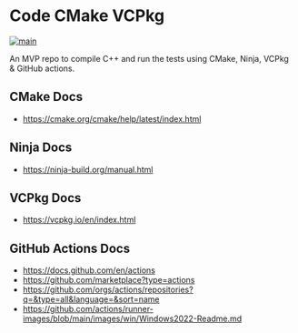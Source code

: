# Code CMake VCPkg

[![main](https://github.com/davferx/code-cmake-vcpkg/actions/workflows/main.yml/badge.svg?branch=main)](https://github.com/davferx/code-cmake-vcpkg/actions/workflows/main.yml)

An MVP repo to compile C++ and run the tests using CMake, Ninja, VCPkg & GitHub actions.

## CMake Docs
* https://cmake.org/cmake/help/latest/index.html

## Ninja Docs
* https://ninja-build.org/manual.html

## VCPkg Docs
* https://vcpkg.io/en/index.html

## GitHub Actions Docs
* https://docs.github.com/en/actions
* https://github.com/marketplace?type=actions
* https://github.com/orgs/actions/repositories?q=&type=all&language=&sort=name
* https://github.com/actions/runner-images/blob/main/images/win/Windows2022-Readme.md

